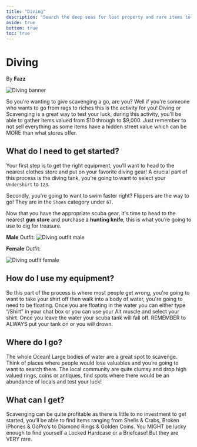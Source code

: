 ```yaml
---
title: "Diving"
description: "Search the deep seas for lost property and rare items to sell at a profit"
aside: true
bottom: true
toc: true
---
```


# Diving

By **Fazz**

![Diving banner](https://i.imgur.com/najizSC.jpeg)

So you’re wanting to give scavenging a go, are you? Well if you're someone who wants to go from rags to riches this is the activity for you! Diving or Scavenging is a great way to test your luck, during this activity, you’ll be able to gather items valued from $10 through to $9,000. Just remember to not sell everything as some items have a hidden street value which can be MORE than what stores offer. 

## What do I need to get started?

Your first step is to get the right equipment, you’ll want to head to the nearest clothes store and put on your favorite diving gear! A crucial part of this process is the diving tank, you’re going to want to select your `Undershirt` to `123`.

Secondly, you're going to want to swim faster right? Flippers are the way to go! They are in the `Shoes` category under `67`. 

Now that you have the appropriate scuba gear, it's time to head to the nearest **gun store** and purchase a **hunting knife**, this is what you’re going to use to dig for treasure.

**Male** Outfit:
![Diving outfit male](https://i.imgur.com/Z1d9BB5.png)

**Female** Outfit:

![Diving outfit female](https://cdn.discordapp.com/attachments/1119097168523972668/1123825426683412550/Screenshot_2023-06-28_005159.png)

## How do I use my equipment?

So this part of the process is where most people get wrong, you're going to want to take your shirt off then walk into a body of water, you're going to need to be floating. Once you are floating in the water you can either type “/Shirt” in your chat box or you can use your Alt muscle and select your shirt. Once you leave the water your scuba tank will fall off. REMEMBER to ALWAYS put your tank on or you will drown. 

## Where do I go?

The whole Ocean! Large bodies of water are a great spot to scavenge. Think of places where people would lose valuables and you’re going to want to search there. The local community are quite clumsy and drop high valued rings, coins or antiques, find spots where there would be an abundance of locals and test your luck! 

## What can I get?

Scavenging can be quite profitable as there is little to no investment to get started, you’ll be able to find items ranging from Shells & Crabs, Broken iPhones & GoPro’s to Diamond Rings & Golden Coins. You MIGHT be lucky enough to find yourself a Locked Hardcase or a Briefcase! But they are VERY rare.